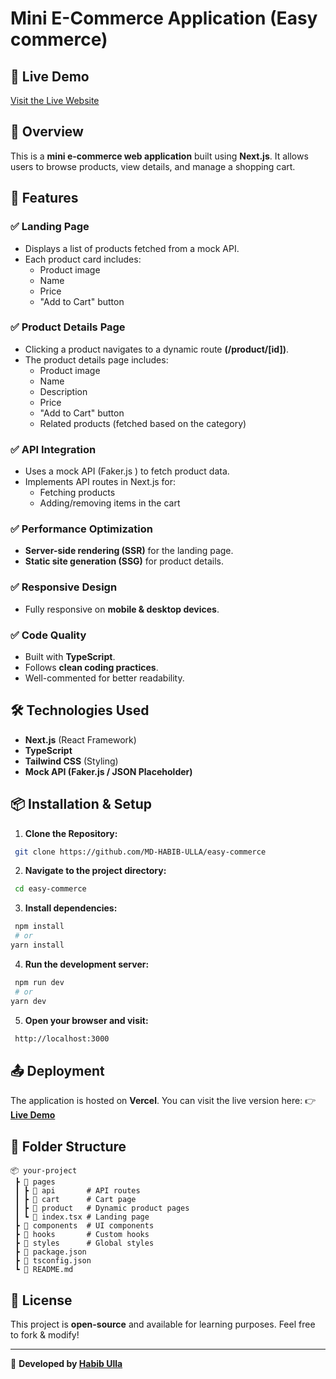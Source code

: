 # Mini E-Commerce Application (Easy commerce)

## 🛒 Live Demo
[Visit the Live Website](https://easy-commerce-ten.vercel.app/)

## 📌 Overview
This is a **mini e-commerce web application** built using **Next.js**. It allows users to browse products, view details, and manage a shopping cart.

## 🚀 Features

### ✅ Landing Page
- Displays a list of products fetched from a mock API.
- Each product card includes:
  - Product image
  - Name
  - Price
  - "Add to Cart" button

### ✅ Product Details Page
- Clicking a product navigates to a dynamic route **(/product/[id])**.
- The product details page includes:
  - Product image
  - Name
  - Description
  - Price
  - "Add to Cart" button
  - Related products (fetched based on the category)



### ✅ API Integration
- Uses a mock API (Faker.js ) to fetch product data.
- Implements API routes in Next.js for:
  - Fetching products
  - Adding/removing items in the cart

### ✅ Performance Optimization
- **Server-side rendering (SSR)** for the landing page.
- **Static site generation (SSG)** for product details.

### ✅ Responsive Design
- Fully responsive on **mobile & desktop devices**.

### ✅ Code Quality
- Built with **TypeScript**.
- Follows **clean coding practices**.
- Well-commented for better readability.

## 🛠️ Technologies Used
- **Next.js** (React Framework)
- **TypeScript**
- **Tailwind CSS** (Styling)
- **Mock API (Faker.js / JSON Placeholder)**

## 📦 Installation & Setup

1. **Clone the Repository:**
```sh
 git clone https://github.com/MD-HABIB-ULLA/easy-commerce
```

2. **Navigate to the project directory:**
```sh
 cd easy-commerce
```

3. **Install dependencies:**
```sh
 npm install
 # or
yarn install
```

4. **Run the development server:**
```sh
 npm run dev
 # or
yarn dev
```

5. **Open your browser and visit:**
```sh
 http://localhost:3000
```

## 📤 Deployment
The application is hosted on **Vercel**. You can visit the live version here:
👉 **[Live Demo](https://easy-commerce-ten.vercel.app/)**

## 📂 Folder Structure
```
📦 your-project
 ┣ 📂 pages
 ┃ ┣ 📂 api       # API routes
 ┃ ┣ 📂 cart      # Cart page
 ┃ ┣ 📂 product   # Dynamic product pages
 ┃ ┗ 📜 index.tsx # Landing page
 ┣ 📂 components  # UI components
 ┣ 📂 hooks       # Custom hooks
 ┣ 📂 styles      # Global styles
 ┣ 📜 package.json
 ┣ 📜 tsconfig.json
 ┗ 📜 README.md
```

## 📜 License
This project is **open-source** and available for learning purposes. Feel free to fork & modify!

---
🚀 **Developed by [Habib Ulla](https://github.com/MD-HABIB-ULLA)**

